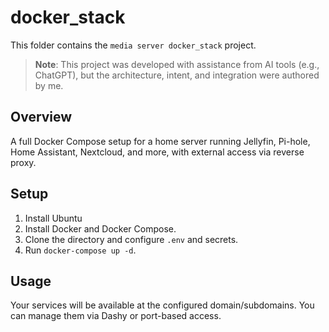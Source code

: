 # docker_stack

This folder contains the `media server docker_stack` project.

> **Note**: This project was developed with assistance from AI tools (e.g., ChatGPT), but the architecture, intent, and integration were authored by me.

## Overview
A full Docker Compose setup for a home server running Jellyfin, Pi-hole, Home Assistant, Nextcloud, and more, with external access via reverse proxy.

## Setup
1. Install Ubuntu
2. Install Docker and Docker Compose.
3. Clone the directory and configure `.env` and secrets.
4. Run `docker-compose up -d`.

## Usage
Your services will be available at the configured domain/subdomains. You can manage them via Dashy or port-based access.
